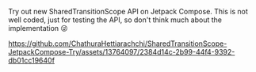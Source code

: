Try out new SharedTransitionScope API on Jetpack Compose. This is not well coded, just for testing the API, so don't think much about the implementation 😜

https://github.com/ChathuraHettiarachchi/SharedTransitionScope-JetpackCompose-Try/assets/13764097/2384d14c-2b99-44f4-9392-db01cc19640f
